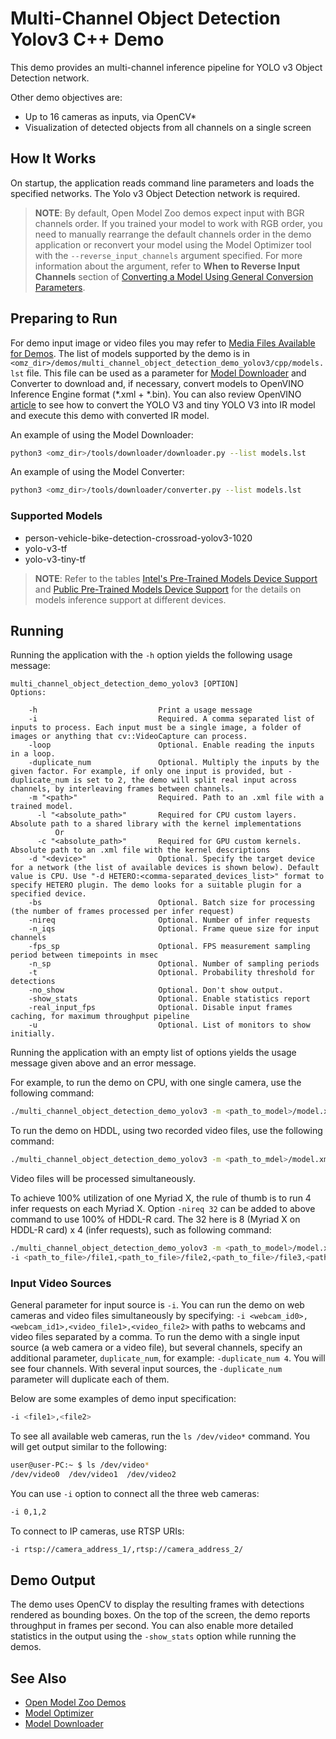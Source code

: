 # Multi-Channel Object Detection Yolov3 C++ Demo

This demo provides an multi-channel inference pipeline for YOLO v3 Object Detection network.

Other demo objectives are:

* Up to 16 cameras as inputs, via OpenCV*
* Visualization of detected objects from all channels on a single screen

## How It Works

On startup, the application reads command line parameters and loads the specified networks. The Yolo v3 Object Detection network is required.

> **NOTE**: By default, Open Model Zoo demos expect input with BGR channels order. If you trained your model to work with RGB order, you need to manually rearrange the default channels order in the demo application or reconvert your model using the Model Optimizer tool with the `--reverse_input_channels` argument specified. For more information about the argument, refer to **When to Reverse Input Channels** section of [Converting a Model Using General Conversion Parameters](https://docs.openvinotoolkit.org/latest/_docs_MO_DG_prepare_model_convert_model_Converting_Model_General.html).

## Preparing to Run

For demo input image or video files you may refer to [Media Files Available for Demos](../../README.md#Media-Files-Available-for-Demos).
The list of models supported by the demo is in `<omz_dir>/demos/multi_channel_object_detection_demo_yolov3/cpp/models.lst` file.
This file can be used as a parameter for [Model Downloader](../../../tools/downloader/README.md) and Converter to download and, if necessary, convert models to OpenVINO Inference Engine format (\*.xml + \*.bin). You can also review OpenVINO [article](https://docs.openvinotoolkit.org/latest/_docs_MO_DG_prepare_model_convert_model_tf_specific_Convert_YOLO_From_Tensorflow.html) to see how to convert the YOLO V3 and tiny YOLO V3 into IR model and execute this demo with converted IR model.

An example of using the Model Downloader:

```sh
python3 <omz_dir>/tools/downloader/downloader.py --list models.lst
```

An example of using the Model Converter:

```sh
python3 <omz_dir>/tools/downloader/converter.py --list models.lst
```

### Supported Models

* person-vehicle-bike-detection-crossroad-yolov3-1020
* yolo-v3-tf
* yolo-v3-tiny-tf

> **NOTE**: Refer to the tables [Intel's Pre-Trained Models Device Support](../../../models/intel/device_support.md) and [Public Pre-Trained Models Device Support](../../../models/public/device_support.md) for the details on models inference support at different devices.

## Running

Running the application with the `-h` option yields the following usage message:

```
multi_channel_object_detection_demo_yolov3 [OPTION]
Options:

    -h                           Print a usage message
    -i                           Required. A comma separated list of inputs to process. Each input must be a single image, a folder of images or anything that cv::VideoCapture can process.
    -loop                        Optional. Enable reading the inputs in a loop.
    -duplicate_num               Optional. Multiply the inputs by the given factor. For example, if only one input is provided, but -duplicate_num is set to 2, the demo will split real input across channels, by interleaving frames between channels.
    -m "<path>"                  Required. Path to an .xml file with a trained model.
      -l "<absolute_path>"       Required for CPU custom layers. Absolute path to a shared library with the kernel implementations
          Or
      -c "<absolute_path>"       Required for GPU custom kernels. Absolute path to an .xml file with the kernel descriptions
    -d "<device>"                Optional. Specify the target device for a network (the list of available devices is shown below). Default value is CPU. Use "-d HETERO:<comma-separated_devices_list>" format to specify HETERO plugin. The demo looks for a suitable plugin for a specified device.
    -bs                          Optional. Batch size for processing (the number of frames processed per infer request)
    -nireq                       Optional. Number of infer requests
    -n_iqs                       Optional. Frame queue size for input channels
    -fps_sp                      Optional. FPS measurement sampling period between timepoints in msec
    -n_sp                        Optional. Number of sampling periods
    -t                           Optional. Probability threshold for detections
    -no_show                     Optional. Don't show output.
    -show_stats                  Optional. Enable statistics report
    -real_input_fps              Optional. Disable input frames caching, for maximum throughput pipeline
    -u                           Optional. List of monitors to show initially.
```

Running the application with an empty list of options yields the usage message given above and an error message.

For example, to run the demo on CPU, with one single camera, use the following command:

```sh
./multi_channel_object_detection_demo_yolov3 -m <path_to_model>/model.xml -d CPU -i 0
```

To run the demo on HDDL, using two recorded video files, use the following command:

```sh
./multi_channel_object_detection_demo_yolov3 -m <path_to_mdel>/model.xml -d HDDL -i <path_to_file>/file1,<path_to_file>/file2
```

Video files will be processed simultaneously.

To achieve 100% utilization of one Myriad X, the rule of thumb is to run 4 infer requests on each Myriad X. Option `-nireq 32` can be added to above command to use 100% of HDDL-R card. The 32 here is 8 (Myriad X on HDDL-R card) x 4 (infer requests), such as following command:

```sh
./multi_channel_object_detection_demo_yolov3 -m <path_to_model>/model.xml -d HDDL
-i <path_to_file>/file1,<path_to_file>/file2,<path_to_file>/file3,<path_to_file>/file4 -nireq 32
```

### Input Video Sources

General parameter for input source is `-i`. You can run the demo on web cameras and video files simultaneously by specifying: `-i <webcam_id0>,<webcam_id1>,<video_file1>,<video_file2>` with paths to webcams and video files separated by a comma. To run the demo with a single input source (a web camera or a video file), but several channels, specify an additional parameter, `duplicate_num`, for example: `-duplicate_num 4`. You will see four channels. With several input sources, the `-duplicate_num` parameter will duplicate each of them.

Below are some examples of demo input specification:

```sh
-i <file1>,<file2>
```

To see all available web cameras, run the `ls /dev/video*` command. You will get output similar to the following:

```sh
user@user-PC:~ $ ls /dev/video*
/dev/video0  /dev/video1  /dev/video2
```

You can use `-i` option to connect all the three web cameras:

```sh
-i 0,1,2
```

To connect to IP cameras, use RTSP URIs:

```sh
-i rtsp://camera_address_1/,rtsp://camera_address_2/
```

## Demo Output

The demo uses OpenCV to display the resulting frames with detections rendered as bounding boxes.
On the top of the screen, the demo reports throughput in frames per second. You can also enable more detailed statistics in the output using the `-show_stats` option while running the demos.

## See Also

* [Open Model Zoo Demos](../../README.md)
* [Model Optimizer](https://docs.openvinotoolkit.org/latest/_docs_MO_DG_Deep_Learning_Model_Optimizer_DevGuide.html)
* [Model Downloader](../../../tools/downloader/README.md)
